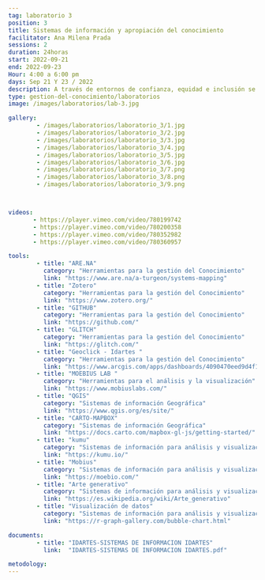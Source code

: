 ```yaml
---
tag: laboratorio 3
position: 3
title: Sistemas de información y apropiación del conocimiento
facilitator: Ana Milena Prada
sessions: 2
duration: 24horas
start: 2022-09-21
end: 2022-09-23
Hour: 4:00 a 6:00 pm
days: Sep 21 Y 23 / 2022
description: A través de entornos de confianza, equidad e inclusión se fomenta un espacio para hablar sobre gestión de información para públicos no expertos. Los participantes tuvieron la oportunidad de conocer diferentes plataformas web para visualizar y acceder a información pública y fortalecer la información propia, la autogestión, el conocimiento y la construcción de redes de trabajo a través de la experimentación artística.
type: gestion-del-conocimiento/laboratorios
image: /images/laboratorios/lab-3.jpg

gallery:
        - /images/laboratorios/laboratorio_3/1.jpg
        - /images/laboratorios/laboratorio_3/2.jpg
        - /images/laboratorios/laboratorio_3/3.jpg
        - /images/laboratorios/laboratorio_3/4.jpg
        - /images/laboratorios/laboratorio_3/5.jpg
        - /images/laboratorios/laboratorio_3/6.jpg
        - /images/laboratorios/laboratorio_3/7.png
        - /images/laboratorios/laboratorio_3/8.png
        - /images/laboratorios/laboratorio_3/9.png



videos:
       - https://player.vimeo.com/video/780199742
       - https://player.vimeo.com/video/780200358
       - https://player.vimeo.com/video/780352982
       - https://player.vimeo.com/video/780360957

tools:
        - title: "ARE.NA"
          category: "Herramientas para la gestión del Conocimiento"
          link: "https://www.are.na/a-turgeon/systems-mapping"
        - title: "Zotero"
          category: "Herramientas para la gestión del Conocimiento"
          link: "https://www.zotero.org/"
        - title: "GITHUB"
          category: "Herramientas para la gestión del Conocimiento"
          link: "https://github.com/"
        - title: "GLITCH"
          category: "Herramientas para la gestión del Conocimiento"
          link: "https://glitch.com/"
        - title: "Geoclick - Idartes "
          category: "Herramientas para la gestión del Conocimiento"
          link: "https://www.arcgis.com/apps/dashboards/4090470eed9d4f1bb510f0ce1a1e5ead"
        - title: "MOEBIUS LAB "
          category: "Herramientas para el análisis y la visualización"
          link: "https://www.mobiuslabs.com/"
        - title: "QGIS"
          category: "Sistemas de información Geográfica"
          link: "https://www.qgis.org/es/site/"
        - title: "CARTO-MAPBOX"
          category: "Sistemas de información Geográfica"
          link: "https://docs.carto.com/mapbox-gl-js/getting-started/"
        - title: "kumu"
          category: "Sistemas de información para análisis y visualización "
          link: "https://kumu.io/"
        - title: "Mobius"
          category: "Sistemas de información para análisis y visualización "
          link: "https://moebio.com/"
        - title: "Arte generativo"
          category: "Sistemas de información para análisis y visualización "
          link: "https://es.wikipedia.org/wiki/Arte_generativo"
        - title: "Visualización de datos"
          category: "Sistemas de información para análisis y visualización "
          link: "https://r-graph-gallery.com/bubble-chart.html"

documents:
        - title: "IDARTES-SISTEMAS DE INFORMACION IDARTES"
          link:  "IDARTES-SISTEMAS DE INFORMACION IDARTES.pdf"

metodology:
---
```

